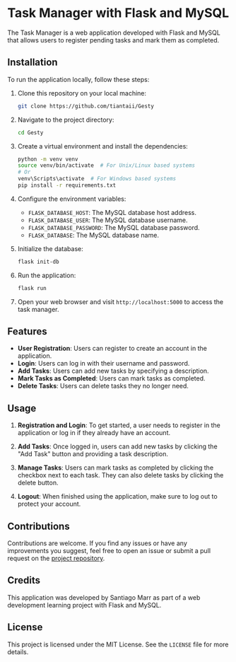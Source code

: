 # Task Manager with Flask and MySQL

The Task Manager is a web application developed with Flask and MySQL that allows users to register pending tasks and mark them as completed.

## Installation

To run the application locally, follow these steps:

1. Clone this repository on your local machine:

    ```bash
    git clone https://github.com/tiantaii/Gesty
    ```

2. Navigate to the project directory:

    ```bash
    cd Gesty
    ```

3. Create a virtual environment and install the dependencies:

    ```bash
    python -m venv venv
    source venv/bin/activate  # For Unix/Linux based systems
    # Or
    venv\Scripts\activate  # For Windows based systems
    pip install -r requirements.txt
    ```

4. Configure the environment variables:

    - `FLASK_DATABASE_HOST`: The MySQL database host address.
    - `FLASK_DATABASE_USER`: The MySQL database username.
    - `FLASK_DATABASE_PASSWORD`: The MySQL database password.
    - `FLASK_DATABASE`: The MySQL database name.

5. Initialize the database:

    ```bash
    flask init-db
    ```

6. Run the application:

    ```bash
    flask run
    ```

7. Open your web browser and visit `http://localhost:5000` to access the task manager.

## Features

- **User Registration**: Users can register to create an account in the application.
- **Login**: Users can log in with their username and password.
- **Add Tasks**: Users can add new tasks by specifying a description.
- **Mark Tasks as Completed**: Users can mark tasks as completed.
- **Delete Tasks**: Users can delete tasks they no longer need.

## Usage

1. **Registration and Login**: To get started, a user needs to register in the application or log in if they already have an account.

2. **Add Tasks**: Once logged in, users can add new tasks by clicking the "Add Task" button and providing a task description.

3. **Manage Tasks**: Users can mark tasks as completed by clicking the checkbox next to each task. They can also delete tasks by clicking the delete button.

4. **Logout**: When finished using the application, make sure to log out to protect your account.

## Contributions

Contributions are welcome. If you find any issues or have any improvements you suggest, feel free to open an issue or submit a pull request on the [project repository](https://github.com/tiantaii/Gesty).

## Credits

This application was developed by Santiago Marr as part of a web development learning project with Flask and MySQL.

## License

This project is licensed under the MIT License. See the `LICENSE` file for more details.
